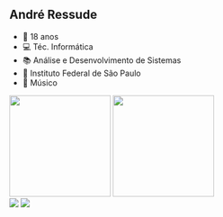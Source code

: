 ## André Ressude 

- 👦 18 anos
- 💻 Téc. Informática
- 📚 Análise e Desenvolvimento de Sistemas
- 🏫 Instituto Federal de São Paulo
- 🎵 Músico

<div>
  <img height="180em" src="https://github-readme-stats.vercel.app/api?username=andreRessude&show_icons=true&theme=dark&include_all_commits=true&count_private=true"/>
  <img height="180em" src="https://github-readme-stats.vercel.app/api/top-langs/?username=andreRessude&layout=compact&langs_count=16&theme=dark"/>
</div>

<div display="flex" align-itens="center" justify-content="center">
  <a href="https://www.instagram.com/ressudeandre/" target="_blank"><img src="https://img.shields.io/badge/Instagram-E4405F?style=for-the-badge&logo=instagram&logoColor=white" target="_blank"></a>
  <a href="www.linkedin.com/in/andré-ressude-7962a9255" target="_blank"><img src="https://img.shields.io/badge/LinkedIn-0077B5?style=for-the-badge&logo=linkedin&logoColor=white" target="_blank"></a>
<!--   <a href="mailto:contato@anressude2006" target="_blank"><img src="https://img.shields.io/badge/Gmail-D14836?style=for-the-badge&logo=gmail&logoColor=white"></a> -->
</div>
